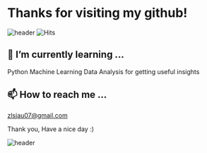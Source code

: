 
 
# Thanks for visiting my github! 
![header](https://capsule-render.vercel.app/api?type=wave&color=gradient&height=300&section=header&text=Hi&nbsp;there&nbsp;👋&%20render&fontSize=90)
![Hits](https://hits.seeyoufarm.com/api/count/incr/badge.svg?url=https%3A%2F%2Fgithub.com%2Fdawonko&count_bg=%2391D1F1&title_bg=%23555555&icon=spectrum.svg&icon_color=%23E7E7E7&title=hits&edge_flat=true)  

## 🌱 I’m currently learning ...
Python Machine Learning
Data Analysis for getting useful insights

## 📫 How to reach me ...
zlsjau07@gmail.com


Thank you, Have a nice day :)

![header](https://capsule-render.vercel.app/api?type=wave&color=gradient&height=150&section=footer&&fontSize=90)  

<!--
**dawonko/dawonko** is a ✨ _special_ ✨ repository because its `README.md` (this file) appears on your GitHub profile.

Here are some ideas to get you started:

- 🔭 I’m currently working on ...

- 👯 I’m looking to collaborate on ...
- 🤔 I’m looking for help with ...
- 💬 Ask me about ...
- 
- 😄 Pronouns: ...
- ⚡ Fun fact: ...
-->
